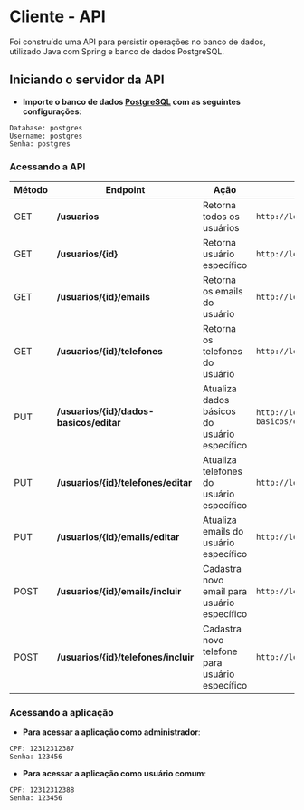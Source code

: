 # Cliente - API

Foi construído uma API para persistir operações no banco de dados, utilizado Java com Spring e banco de dados
PostgreSQL.

## Iniciando o servidor da API

* **Importe o banco de dados [PostgreSQL](postgres.sql) com as seguintes configurações**:

```
Database: postgres
Username: postgres
Senha: postgres
```

### Acessando a API

| Método | Endpoint                                | Ação                                           | Exemplo                                                    |
|--------|-----------------------------------------|------------------------------------------------|------------------------------------------------------------|
| GET    | **/usuarios**                           | Retorna todos os usuários                      | `http://localhost:8080/usuarios`                           |
| GET    | **/usuarios/{id}**                      | Retorna usuário específico                     | `http://localhost:8080/usuarios/{id}`                      |
| GET    | **/usuarios/{id}/emails**               | Retorna os emails do usuário                   | `http://localhost:8080/usuarios/{id}/emails`               |
| GET    | **/usuarios/{id}/telefones**            | Retorna os telefones do usuário                | `http://localhost:8080/usuarios/{id}/telefones`            |
| PUT    | **/usuarios/{id}/dados-basicos/editar** | Atualiza dados básicos do usuário específico   | `http://localhost:8080/usuarios/{id}/dados-basicos/editar` |
| PUT    | **/usuarios/{id}/telefones/editar**     | Atualiza telefones do usuário específico       | `http://localhost:8080/usuarios/{id}/telefones/editar`     |
| PUT    | **/usuarios/{id}/emails/editar**        | Atualiza emails do usuário específico          | `http://localhost:8080/usuarios/{id}/emails/editar`        |
| POST   | **/usuarios/{id}/emails/incluir**       | Cadastra novo email para usuário específico    | `http://localhost:8080/usuarios/{id}/emails/incluir`       |
| POST   | **/usuarios/{id}/telefones/incluir**    | Cadastra novo telefone para usuário específico | `http://localhost:8080/usuarios/{id}/telefones/incluir`    |

### Acessando a aplicação

* **Para acessar a aplicação como administrador**:

```
CPF: 12312312387
Senha: 123456
```

* **Para acessar a aplicação como usuário comum**:

```
CPF: 12312312388
Senha: 123456
```
